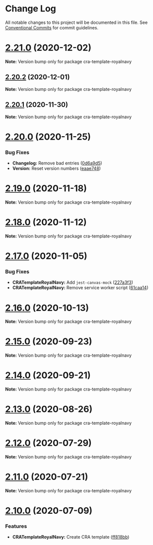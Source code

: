 # Change Log

All notable changes to this project will be documented in this file.
See [Conventional Commits](https://conventionalcommits.org) for commit guidelines.

# [2.21.0](https://github.com/royal-navy/design-system/compare/2.20.2...2.21.0) (2020-12-02)

**Note:** Version bump only for package cra-template-royalnavy





## [2.20.2](https://github.com/royal-navy/design-system/compare/2.20.1...2.20.2) (2020-12-01)

**Note:** Version bump only for package cra-template-royalnavy





## [2.20.1](https://github.com/royal-navy/design-system/compare/2.20.0...2.20.1) (2020-11-30)

**Note:** Version bump only for package cra-template-royalnavy





# [2.20.0](https://github.com/royal-navy/design-system/compare/2.19.0...2.20.0) (2020-11-25)


### Bug Fixes

* **Changelog:** Remove bad entries ([0d6a9d5](https://github.com/royal-navy/design-system/commit/0d6a9d53bbeae8972d88f06c1f2baefbb821fd73))
* **Version:** Reset version numbers ([eaae748](https://github.com/royal-navy/design-system/commit/eaae748d81fe46adb19ccb1de3008860c376d962))








# [2.19.0](https://github.com/royal-navy/design-system/compare/2.18.0...2.19.0) (2020-11-18)

**Note:** Version bump only for package cra-template-royalnavy





# [2.18.0](https://github.com/royal-navy/design-system/compare/2.17.0...2.18.0) (2020-11-12)

**Note:** Version bump only for package cra-template-royalnavy





# [2.17.0](https://github.com/royal-navy/design-system/compare/2.16.0...2.17.0) (2020-11-05)


### Bug Fixes

* **CRATemplateRoyalNavy:** Add `jest-canvas-mock` ([227a3f3](https://github.com/royal-navy/design-system/commit/227a3f36858299062193d45034d93795ffc09873))
* **CRATemplateRoyalNavy:** Remove service worker script ([61caa14](https://github.com/royal-navy/design-system/commit/61caa141ddd48e6c4bfa7a37af0347349083dec0))





# [2.16.0](https://github.com/royal-navy/design-system/compare/2.15.0...2.16.0) (2020-10-13)

**Note:** Version bump only for package cra-template-royalnavy





# [2.15.0](https://github.com/royal-navy/design-system/compare/2.14.0...2.15.0) (2020-09-23)

**Note:** Version bump only for package cra-template-royalnavy





# [2.14.0](https://github.com/royal-navy/design-system/compare/2.13.0...2.14.0) (2020-09-21)

**Note:** Version bump only for package cra-template-royalnavy





# [2.13.0](https://github.com/royal-navy/design-system/compare/2.12.0...2.13.0) (2020-08-26)

**Note:** Version bump only for package cra-template-royalnavy





# [2.12.0](https://github.com/royal-navy/design-system/compare/2.11.0...2.12.0) (2020-07-29)

**Note:** Version bump only for package cra-template-royalnavy





# [2.11.0](https://github.com/royal-navy/design-system/compare/2.10.0...2.11.0) (2020-07-21)

**Note:** Version bump only for package cra-template-royalnavy





# [2.10.0](https://github.com/royal-navy/design-system/compare/2.9.0...2.10.0) (2020-07-09)


### Features

* **CRATemplateRoyalNavy:** Create CRA template ([ff818bb](https://github.com/royal-navy/design-system/commit/ff818bbd816e7eab18eb4e77dc19b33a20283488))
